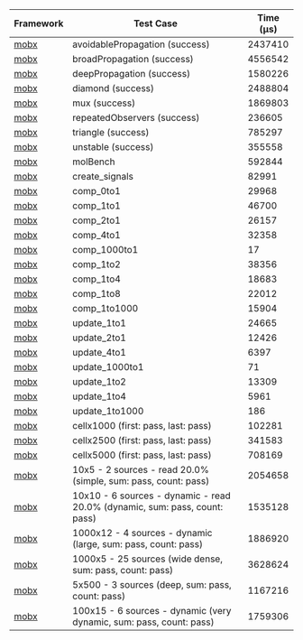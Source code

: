 | Framework | Test Case | Time (μs) |
| --- | --- | --- |
| [mobx](https://github.com/mobxjs/mobx.dart) | avoidablePropagation (success) | 2437410 |
| [mobx](https://github.com/mobxjs/mobx.dart) | broadPropagation (success) | 4556542 |
| [mobx](https://github.com/mobxjs/mobx.dart) | deepPropagation (success) | 1580226 |
| [mobx](https://github.com/mobxjs/mobx.dart) | diamond (success) | 2488804 |
| [mobx](https://github.com/mobxjs/mobx.dart) | mux (success) | 1869803 |
| [mobx](https://github.com/mobxjs/mobx.dart) | repeatedObservers (success) | 236605 |
| [mobx](https://github.com/mobxjs/mobx.dart) | triangle (success) | 785297 |
| [mobx](https://github.com/mobxjs/mobx.dart) | unstable (success) | 355558 |
| [mobx](https://github.com/mobxjs/mobx.dart) | molBench | 592844 |
| [mobx](https://github.com/mobxjs/mobx.dart) | create_signals | 82991 |
| [mobx](https://github.com/mobxjs/mobx.dart) | comp_0to1 | 29968 |
| [mobx](https://github.com/mobxjs/mobx.dart) | comp_1to1 | 46700 |
| [mobx](https://github.com/mobxjs/mobx.dart) | comp_2to1 | 26157 |
| [mobx](https://github.com/mobxjs/mobx.dart) | comp_4to1 | 32358 |
| [mobx](https://github.com/mobxjs/mobx.dart) | comp_1000to1 | 17 |
| [mobx](https://github.com/mobxjs/mobx.dart) | comp_1to2 | 38356 |
| [mobx](https://github.com/mobxjs/mobx.dart) | comp_1to4 | 18683 |
| [mobx](https://github.com/mobxjs/mobx.dart) | comp_1to8 | 22012 |
| [mobx](https://github.com/mobxjs/mobx.dart) | comp_1to1000 | 15904 |
| [mobx](https://github.com/mobxjs/mobx.dart) | update_1to1 | 24665 |
| [mobx](https://github.com/mobxjs/mobx.dart) | update_2to1 | 12426 |
| [mobx](https://github.com/mobxjs/mobx.dart) | update_4to1 | 6397 |
| [mobx](https://github.com/mobxjs/mobx.dart) | update_1000to1 | 71 |
| [mobx](https://github.com/mobxjs/mobx.dart) | update_1to2 | 13309 |
| [mobx](https://github.com/mobxjs/mobx.dart) | update_1to4 | 5961 |
| [mobx](https://github.com/mobxjs/mobx.dart) | update_1to1000 | 186 |
| [mobx](https://github.com/mobxjs/mobx.dart) | cellx1000 (first: pass, last: pass) | 102281 |
| [mobx](https://github.com/mobxjs/mobx.dart) | cellx2500 (first: pass, last: pass) | 341583 |
| [mobx](https://github.com/mobxjs/mobx.dart) | cellx5000 (first: pass, last: pass) | 708169 |
| [mobx](https://github.com/mobxjs/mobx.dart) | 10x5 - 2 sources - read 20.0% (simple, sum: pass, count: pass) | 2054658 |
| [mobx](https://github.com/mobxjs/mobx.dart) | 10x10 - 6 sources - dynamic - read 20.0% (dynamic, sum: pass, count: pass) | 1535128 |
| [mobx](https://github.com/mobxjs/mobx.dart) | 1000x12 - 4 sources - dynamic (large, sum: pass, count: pass) | 1886920 |
| [mobx](https://github.com/mobxjs/mobx.dart) | 1000x5 - 25 sources (wide dense, sum: pass, count: pass) | 3628624 |
| [mobx](https://github.com/mobxjs/mobx.dart) | 5x500 - 3 sources (deep, sum: pass, count: pass) | 1167216 |
| [mobx](https://github.com/mobxjs/mobx.dart) | 100x15 - 6 sources - dynamic (very dynamic, sum: pass, count: pass) | 1759306 |
